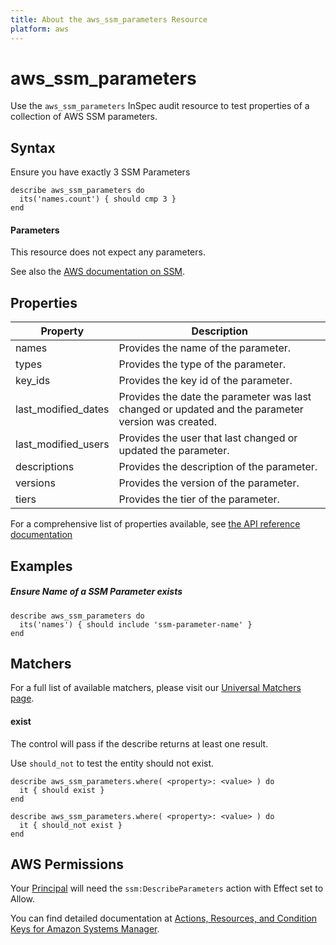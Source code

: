 ```yaml
---
title: About the aws_ssm_parameters Resource
platform: aws
---
```


# aws\_ssm\_parameters

Use the `aws_ssm_parameters` InSpec audit resource to test properties of a collection of AWS SSM parameters.

## Syntax

 Ensure you have exactly 3 SSM Parameters

    describe aws_ssm_parameters do
      its('names.count') { should cmp 3 }
    end
    
#### Parameters

This resource does not expect any parameters.

See also the [AWS documentation on SSM](https://docs.aws.amazon.com/systems-manager/?id=docs_gateway).

## Properties

|Property                     | Description|
| ---                         | --- |
|names    | Provides the name of the parameter. |
|types    | Provides the type of the parameter. |
|key_ids    | Provides the key id of the parameter. |
|last\_modified\_dates    | Provides the date the parameter was last changed or updated and the parameter version was created. |
|last\_modified\_users    | Provides the user that last changed or updated the parameter. |
|descriptions    | Provides the description of the parameter. |
|versions    | Provides the version of the parameter. |
|tiers    | Provides the tier of the parameter. |

For a comprehensive list of properties available, see [the API reference documentation](https://docs.aws.amazon.com/systems-manager/latest/APIReference/API_Parameter.html)

## Examples

##### Ensure Name of a SSM Parameter exists
    describe aws_ssm_parameters do
      its('names') { should include 'ssm-parameter-name' }
    end

## Matchers

For a full list of available matchers, please visit our [Universal Matchers page](https://www.inspec.io/docs/reference/matchers/).

#### exist

The control will pass if the describe returns at least one result.

Use `should_not` to test the entity should not exist.

    describe aws_ssm_parameters.where( <property>: <value> ) do
      it { should exist }
    end

    describe aws_ssm_parameters.where( <property>: <value> ) do
      it { should_not exist }
    end

## AWS Permissions

Your [Principal](https://docs.aws.amazon.com/IAM/latest/UserGuide/intro-structure.html#intro-structure-principal) will need the `ssm:DescribeParameters` action with Effect set to Allow.

You can find detailed documentation at [Actions, Resources, and Condition Keys for Amazon Systems Manager](https://docs.aws.amazon.com/IAM/latest/UserGuide/list_awssystemsmanager.html).
